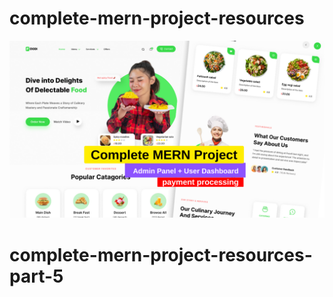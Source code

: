 ﻿# complete-mern-project-resources
![complete-mern-project](/cover-image.png)
# complete-mern-project-resources-part-5
